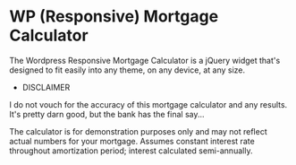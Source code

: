 WP (Responsive) Mortgage Calculator
======================

The Wordpress Responsive Mortgage Calculator is a jQuery widget that's designed to fit easily into any theme, on any device, at any size.


* DISCLAIMER

I do not vouch for the accuracy of this mortgage calculator and any results. It's pretty darn good, but the bank has the final say...

The calculator is for demonstration purposes only and may not reflect actual numbers for your mortgage. 
Assumes constant interest rate throughout amortization period; interest calculated semi-annually.